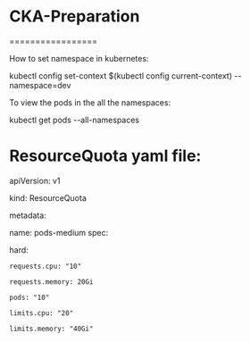 # CKA-Preparation
=================

How to set namespace in kubernetes:

kubectl config set-context $(kubectl config current-context) --namespace=dev

To view the pods in the all the namespaces:

kubectl get pods --all-namespaces

ResourceQuota yaml file:
=======================

apiVersion: v1

kind: ResourceQuota

metadata:

  name: pods-medium
spec:

  hard:
  
    requests.cpu: "10"
    
    requests.memory: 20Gi
    
    pods: "10"
    
    limits.cpu: "20"
    
    limits.memory: "40Gi"

